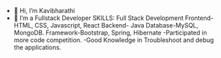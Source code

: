 - 👋 Hi, I’m Kavibharathi
- 👀 I’m a Fullstack Developer 
SKILLS:
Full Stack Development
Frontend- HTML, CSS, Javascript, React
Backend- Java
Database-MySQL, MongoDB.
Framework-Bootstrap, Spring, Hibernate
-Participated in more code competition.
-Good Knowledge in Troubleshoot and debug the applications.
